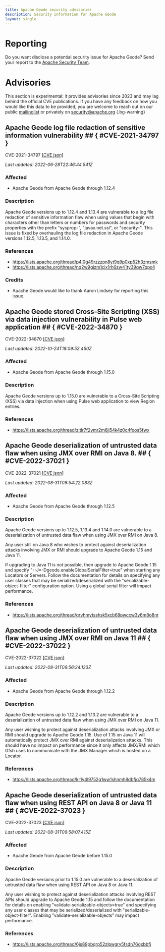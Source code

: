 ```yaml
---
title: Apache Geode security advisories
description: Security information for Apache Geode
layout: single
---
```


# Reporting

Do you want disclose a potential security issue for Apache Geode? Send your report to the [Apache Security Team](mailto:security@apache.org).

# Advisories

This section is experimental: it provides advisories since 2023 and may lag behind the official CVE publications. If you have any feedback on how you would like this data to be provided, you are welcome to reach out on our public [mailinglist](/mailinglist) or privately on [security@apache.org](mailto:security@apache.org)
{.bg-warning}

## Apache Geode log file redaction of sensitive information vulnerability ## { #CVE-2021-34797 }

CVE-2021-34797 [\[CVE json\]](./CVE-2021-34797.cve.json)

_Last updated: 2022-06-28T22:46:44.541Z_

### Affected

* Apache Geode from Apache Geode through 1.12.4


### Description

Apache Geode versions up to 1.12.4 and 1.13.4 are vulnerable to a log file redaction of sensitive information flaw when using values that begin with characters other than letters or numbers for passwords and security properties with the prefix "sysprop-", "javax.net.ssl", or "security-". This issue is fixed by overhauling the log file redaction in Apache Geode versions 1.12.5, 1.13.5, and 1.14.0.

### References
* https://lists.apache.org/thread/p4l0g49rzzzpn8yt9q9p0xp52h3zmsmk
* https://lists.apache.org/thread/nq2w9gjzm1cjx1rh6zw41ty39qw7qpx4


### Credits
* Apache Geode would like to thank Aaron Lindsey for reporting this issue.


## Apache Geode stored Cross-Site Scripting (XSS) via data injection vulnerability in Pulse web application ## { #CVE-2022-34870 }

CVE-2022-34870 [\[CVE json\]](./CVE-2022-34870.cve.json)

_Last updated: 2022-10-24T18:09:52.450Z_

### Affected

* Apache Geode from Apache Geode through 1.15.0


### Description

Apache Geode versions up to 1.15.0 are vulnerable to a Cross-Site Scripting (XSS) via data injection when using Pulse web application to view Region entries.

### References
* https://lists.apache.org/thread/zltlr7f2ymr2m6jj54k4z0c4foos5fwx


## Apache Geode deserialization of untrusted data flaw when using JMX over RMI on Java 8.  ## { #CVE-2022-37021 }

CVE-2022-37021 [\[CVE json\]](./CVE-2022-37021.cve.json)

_Last updated: 2022-08-31T06:54:22.083Z_

### Affected

* Apache Geode from Apache Geode through 1.12.5


### Description

Apache Geode versions up to 1.12.5, 1.13.4 and 1.14.0 are vulnerable to a deserialization of untrusted data flaw when using JMX over RMI on Java 8. 

Any user still on Java 8 who wishes to protect against deserialization attacks involving JMX or RMI should upgrade to Apache Geode 1.15 and Java 11. 

If upgrading to Java 11 is not possible, then upgrade to Apache Geode 1.15 and specify "--J=-Dgeode.enableGlobalSerialFilter=true" when starting any Locators or Servers. Follow the documentation for details on specifying any user classes that may be serialized/deserialized with the "serializable-object-filter" configuration option. Using a global serial filter will impact performance.

### References
* https://lists.apache.org/thread/qrvhmytsshsk5xcb68pwccw3y6m8o8nr


## Apache Geode deserialization of untrusted data flaw when using JMX over RMI on Java 11 ## { #CVE-2022-37022 }

CVE-2022-37022 [\[CVE json\]](./CVE-2022-37022.cve.json)

_Last updated: 2022-08-31T06:56:24.123Z_

### Affected

* Apache Geode from Apache Geode through 1.12.2


### Description

Apache Geode versions up to 1.12.2 and 1.13.2 are vulnerable to a deserialization of untrusted data flaw when using JMX over RMI on Java 11.

Any user wishing to protect against deserialization attacks involving JMX or RMI should upgrade to Apache Geode 1.15. Use of 1.15 on Java 11 will automatically protect JMX over RMI against deserialization attacks. This should have no impact on performance since it only affects JMX/RMI which Gfsh uses to communicate with the JMX Manager which is hosted on a Locator.

### References
* https://lists.apache.org/thread/kr1y4l9752g1ww1shnmh8dbfjq785k4m


## Apache Geode deserialization of untrusted data flaw when using REST API on Java 8 or Java 11 ## { #CVE-2022-37023 }

CVE-2022-37023 [\[CVE json\]](./CVE-2022-37023.cve.json)

_Last updated: 2022-08-31T06:58:07.415Z_

### Affected

* Apache Geode from Apache Geode before 1.15.0


### Description

Apache Geode versions prior to 1.15.0 are vulnerable to a deserialization of untrusted data flaw when using REST API on Java 8 or Java 11.

Any user wishing to protect against deserialization attacks involving REST APIs should upgrade to Apache Geode 1.15 and follow the documentation for details on enabling "validate-serializable-objects=true" and specifying any user classes that may be serialized/deserialized with "serializable-object-filter". Enabling "validate-serializable-objects" may impact performance.

### References
* https://lists.apache.org/thread/6js89pbqrp52zlpwgry5fsdn76gxbbfj
